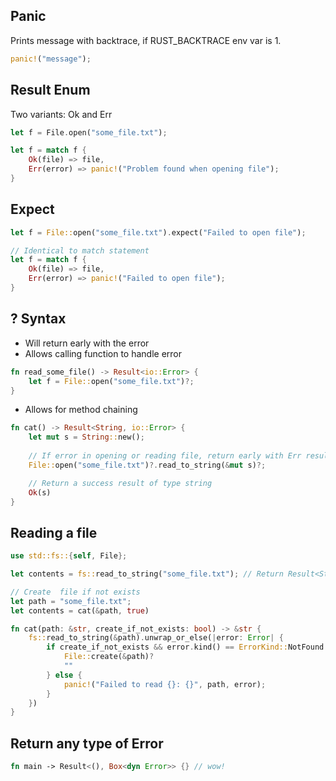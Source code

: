 ## Panic
Prints message with backtrace, if RUST_BACKTRACE env var is 1.
```rust
panic!("message");
```

## Result Enum
Two variants: Ok and Err
```rust
let f = File.open("some_file.txt");

let f = match f {
	Ok(file) => file,
	Err(error) => panic!("Problem found when opening file");
}
```

## Expect
```rust
let f = File::open("some_file.txt").expect("Failed to open file");

// Identical to match statement
let f = match f {
	Ok(file) => file,
	Err(error) => panic!("Failed to open file");
}
```

## ? Syntax
- Will return early with the error
- Allows calling function to handle error
```rust
fn read_some_file() -> Result<io::Error> {
	let f = File::open("some_file.txt")?;
}
```
- Allows for method chaining
```rust
fn cat() -> Result<String, io::Error> {
	let mut s = String::new();
	
	// If error in opening or reading file, return early with Err result
	File::open("some_file.txt")?.read_to_string(&mut s)?; 

	// Return a success result of type string
	Ok(s)
}
```

## Reading a file
```rust
use std::fs::{self, File};

let contents = fs::read_to_string("some_file.txt"); // Return Result<String, io::Error>

// Create  file if not exists
let path = "some_file.txt";
let contents = cat(&path, true)

fn cat(path: &str, create_if_not_exists: bool) -> &str {
	fs::read_to_string(&path).unwrap_or_else(|error: Error| {
		if create_if_not_exists && error.kind() == ErrorKind::NotFound {
			File::create(&path)?
			""
		} else {
			panic!("Failed to read {}: {}", path, error);
		}
	})
}
```

## Return any type of Error
```rust
fn main -> Result<(), Box<dyn Error>> {} // wow!
```